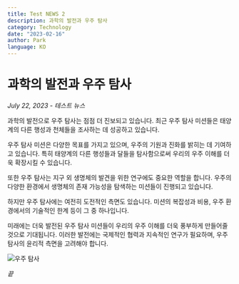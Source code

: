 ```yaml
---
title: Test NEWS 2
description: 과학의 발전과 우주 탐사
category: Technology
date: "2023-02-16"
author: Park
language: KO
---
```


# 과학의 발전과 우주 탐사

_July 22, 2023 - 테스트 뉴스_

과학의 발전으로 우주 탐사는 점점 더 진보되고 있습니다. 최근 우주 탐사 미션들은 태양계의 다른 행성과 천체들을 조사하는 데 성공하고 있습니다.

우주 탐사 미션은 다양한 목표를 가지고 있으며, 우주의 기원과 진화를 밝히는 데 기여하고 있습니다. 특히 태양계의 다른 행성들과 달들을 탐사함으로써 우리의 우주 이해를 더욱 확장시킬 수 있습니다.

또한 우주 탐사는 지구 외 생명체의 발견을 위한 연구에도 중요한 역할을 합니다. 우주의 다양한 환경에서 생명체의 존재 가능성을 탐색하는 미션들이 진행되고 있습니다.

하지만 우주 탐사에는 여전히 도전적인 측면도 있습니다. 미션의 복잡성과 비용, 우주 환경에서의 기술적인 한계 등이 그 중 하나입니다.

미래에는 더욱 발전된 우주 탐사 미션들이 우리의 우주 이해를 더욱 풍부하게 만들어줄 것으로 기대됩니다. 이러한 발전에는 국제적인 협력과 지속적인 연구가 필요하며, 우주 탐사의 윤리적 측면을 고려해야 합니다.

![우주 탐사](https://plus.unsplash.com/premium_photo-1676607444703-9e3beacc94a2?ixlib=rb-4.0.3&ixid=M3wxMjA3fDB8MHxzZWFyY2h8MXx8dW5pdmVyc2V8ZW58MHx8MHx8fDA%3D&auto=format&fit=crop&w=500&q=60)

_끝_
